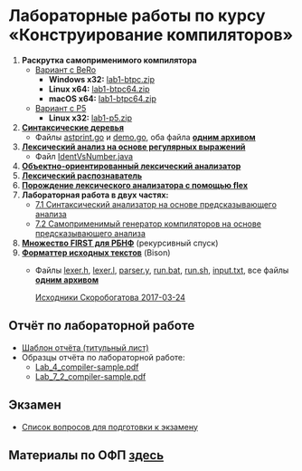 # Лабораторные работы по курсу «Конструирование компиляторов»

1. **Раскрутка самоприменимого компилятора**
   * [Вариант с BeRo](1/lab1-BeRo.pdf)
     * **Windows x32:** [lab1-btpc.zip](1/lab1-btpc.zip)
     * **Linux x64:** [lab1-btpc64.zip](1/lab1-btpc64-linux.zip)
     * **macOS x64:** [lab1-btpc64.zip](1/lab1-btpc64-macos.zip)
   * [Вариант с P5](1/lab1-P5.pdf)
     * **Linux x32:** [lab1-p5.zip](1/lab1-p5.zip)
2. **[Синтаксические деревья](2/lab2.pdf)**
   * Файлы [astprint.go](2/astprint.go) и [demo.go](2/demo.go),
     оба файла **[одним архивом](2/lab2-examples.zip)**
3. **[Лексический анализ на основе регулярных выражений](3/lab3.pdf)**
   * Файл [IdentVsNumber.java](3/IdentVsNumber.java)
4. **[Объектно-ориентированный лексический анализатор](4/lab4.pdf)**
5. **[Лексический распознаватель](5/lab5.pdf)**
6. **[Порождение лексического анализатора с помощью flex](6/lab6.pdf)**
7. **Лабораторная работа в двух частях:**
   * [7.1 Синтаксический анализатор на основе предсказывающего анализа](7/lab71.pdf)
   * [7.2 Самоприменимый генератор компиляторов на основе предсказывающего анализа](7/lab72.pdf)
8. **[Множество FIRST для РБНФ](8/lab8.pdf)** (рекурсивный спуск)
9. **[Форматтер исходных текстов](9/lab9.pdf)** (Bison)
   * Файлы [lexer.h](9/parser_bison/lexer.h), [lexer.l](9/parser_bison/lexer.l),
     [parser.y](9/parser_bison/parser.y), [run.bat](9/parser_bison/run.bat),
     [run.sh](9/parser_bison/run.sh), [input.txt](9/parser_bison/input.txt),
     все файлы **[одним архивом](9/parser_bison.zip)**

     [Исходники Скоробогатова 2017-03-24](9/skor-origin-lab7-parser_bison.zip)

## Отчёт по лабораторной работе

* [Шаблон отчёта (титульный лист)](compilers-lab-template.dotx)
* Образцы отчёта по лабораторной работе:
  - [Lab_4_compiler-sample.pdf](Lab_4_compiler-sample.pdf)
  - [Lab_7_2_compiler-sample.pdf](Lab_7_2_compiler-sample.pdf)

## Экзамен

* [Список вопросов для подготовки к экзамену](exam.md)

## Материалы по ОФП [здесь](ofp/)
